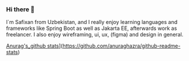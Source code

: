 ### Hi there 👋

I`m Safixan from Uzbekistan, and I really enjoy learning languages and frameworks like Spring Boot as well as Jakarta EE, afterwards work as freelancer.
I also enjoy wireframing, ui, ux, (figma) and design in general.

[Anurag's_github stats](https://github-readme-stats.vercel.app/api?username=safixans)](https://github.com/anuraghazra/github-readme-stats)
<!--
**Safixans/safixans** is a ✨ _special_ ✨ repository because its `README.md` (this file) appears on your GitHub profile.

Here are some ideas to get you started:

- 🔭 I’m currently working on ...
- 🌱 I’m currently learning ...
- 👯 I’m looking to collaborate on ...
- 🤔 I’m looking for help with ...
- 💬 Ask me about ...
- 📫 How to reach me: ...
- 😄 Pronouns: ...
- ⚡ Fun fact: ...
-->

